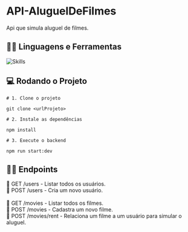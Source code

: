 # API-AluguelDeFilmes
  Api que simula aluguel de filmes.

## :man_mechanic: Linguagens e Ferramentas

![Skills](https://skillicons.dev/icons?i=nodejs,ts,express)

## :computer: Rodando o Projeto

```shell
# 1. Clone o projeto

git clone <urlProjeto>

# 2. Instale as dependências

npm install

# 3. Execute o backend

npm run start:dev

```
## :sassy_man: Endpoints

🚩 GET /users - Listar todos os usuários.<br>
🚩 POST /users - Cria um novo usuário.<br>
<br>
🚩 GET /movies - Listar todos os filmes.<br>
🚩 POST /movies - Cadastra um novo filme.<br>
🚩 POST /movies/rent - Relaciona um filme a um usuário para simular o aluguel.<br>
